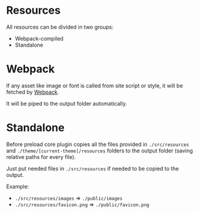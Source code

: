 
# Resources

All resources can be divided in two groups:
* Webpack-compiled
* Standalone

# Webpack
If any asset like image or font is called from site script or style, it will be fetched by [Webpack](https://webpack.js.org).

It will be piped to the output folder automatically.

# Standalone
Before preload core plugin copies all the files provided in `./src/resources` and `./theme/[current-theme]/resources` folders to the output folder (saving relative paths for every file).

Just put needed files in `./src/resources` if needed to be copied to the output.

Example:
* `./src/resources/images` => `./public/images`
* `./src/resources/favicon.png` => `./public/favicon.png`